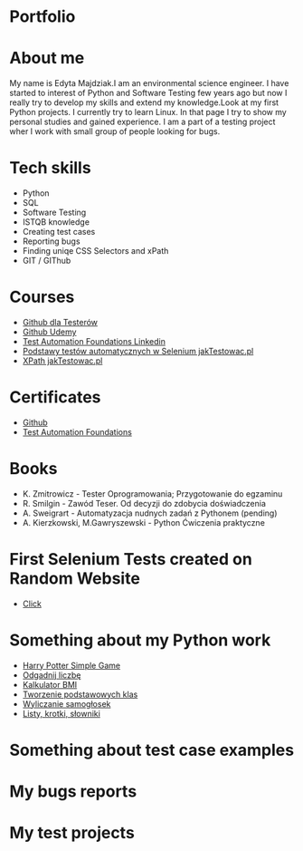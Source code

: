# Portfolio
# About me
My name is Edyta Majdziak.I am an environmental science engineer. I have started to interest of Python and Software Testing few years ago but now I really try to develop my skills and extend my knowledge.Look at my first Python projects. I currently try to learn Linux. In that page I try to show my personal studies and gained experience. I am a part of a testing project wher I work with small group of people looking for bugs.

# Tech skills
- Python
- SQL
- Software Testing
- ISTQB knowledge
- Creating test cases
- Reporting bugs
- Finding uniqe CSS Selectors and xPath
- GIT / GIThub

# Courses
- [Github dla Testerów](https://jaktestowac.pl/git/)
- [Github Udemy](https://www.udemy.com/course/kurs-git-i-github-od-podstaw/learn/lecture/14058733?start=0#overview)
- [Test Automation Foundations Linkedin](https://www.linkedin.com/learning/test-automation-foundations/build-a-foundation-of-test-automation)
- [Podstawy testów automatycznych w Selenium jakTestowac.pl](https://jaktestowac.pl/automaty/)
- [XPath jakTestowac.pl](https://jaktestowac.pl/xpath/)


# Certificates
- [Github](https://drive.google.com/drive/folders/1q6LEL8q5kMKbRuZC93j4PubECYO3muwq)
- [Test Automation Foundations](https://drive.google.com/drive/folders/1q6LEL8q5kMKbRuZC93j4PubECYO3muwq)


# Books
- K. Zmitrowicz - Tester Oprogramowania; Przygotowanie do egzaminu
- R. Smilgin - Zawód Teser. Od decyzji do zdobycia doświadczenia
- A. Sweigrart - Automatyzacja nudnych zadań z Pythonem (pending)
- A. Kierzkowski, M.Gawryszewski - Python Ćwiczenia praktyczne

# First Selenium Tests created on Random Website
- [Click](https://github.com/emamaj/First-Selenium-Tests)

# Something about my Python work
- [Harry Potter Simple Game](https://github.com/emamaj/HarryPotterSlice/blob/master/HarryPotterGame)
- [Odgadnij liczbę](https://github.com/emamaj/Minigrazgadnijliczbe/blob/master/Mini%20gra.py)
- [Kalkulator BMI](https://github.com/emamaj/Podstawy_python/blob/master/Kalkulator%20BMI)
- [Tworzenie podstawowych klas](https://github.com/emamaj/Podstawy_python/blob/master/Klasa)
- [Wyliczanie samogłosek](https://github.com/emamaj/Podstawy_python/blob/master/Samog%C5%82oski)
- [Listy, krotki, słowniki](https://github.com/emamaj/Listy-krotki-slowniki)

 
# Something about test case examples
# My bugs reports
# My test projects
